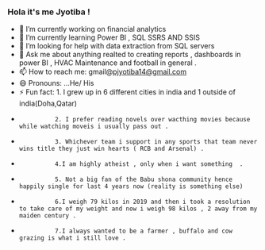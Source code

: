 ### Hola it's me Jyotiba  ! 

- 🔭 I’m currently working on financial analytics 
- 🌱 I’m currently learning Power BI , SQL SSRS AND SSIS 
- 🤔 I’m looking for help with data extraction from SQL servers 
- 💬 Ask me about anything realted to creating reports , dashboards in power BI , HVAC Maintenance and football in general . 
- 📫 How to reach me: gmail@pjyotiba14@gmail.com
- 😄 Pronouns: ...He/ His
- ⚡ Fun fact: 1. I grew up in 6 different cities in india and 1 outside of india(Doha,Qatar)
-               2. I prefer reading novels over wacthing movies because while watching moveis i usually pass out . 
-               3. Whichever team i support in any sports that team never wins title they just win hearts ( RCB and Arsenal) .
-               4.I am highly atheist , only when i want something  .
-               5. Not a big fan of the Babu shona community hence happily single for last 4 years now (reality is something else) 
-               6.I weigh 79 kilos in 2019 and then i took a resolution to take care of my weight and now i weigh 98 kilos , 2 away from my maiden century . 
-               7.I always wanted to be a farmer , buffalo and cow grazing is what i still love . 
